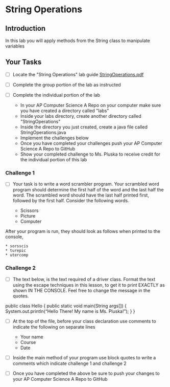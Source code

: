# String Operations

## Introduction
In this lab you will apply methods from the String class to manipulate variables

## Your Tasks

- [ ] Locate the "String Operations" lab guide [StringOperations.pdf](StringOperations.pdf)

- [ ] Complete the group portion of the lab as instructed

- [ ] Complete the individual portion of the lab

	* In your AP Computer Science A Repo on your computer make sure you have created a directory called "labs"
	* Inside your labs directory, create another directory called "StringOperations"
	* Inside the directory you just created, create a java file called StringOperations.java
	* Implement the challenges below
	* Once you have completed your challenges push your AP Computer Science A Repo to GitHub
	* Show your completed challenge to Ms. Pluska to receive credit for the individual portion of this lab

### Challenge 1

- [ ] Your task is to write a word scrambler program.  Your scrambled word program should determine the first half of the word and the last half the word.  The scrambled word should have the last half printed first, followed by the first half.  Consider the following words.   

	* Scissors
	* Picture
	* Computer

After your program is run, they should look as follows when printed to the console, 

	* sorsscis
	* turepic
	* utercomp

### Challenge 2

- [ ] The text below, is the text required of a driver class.  Format the text using the escape techniques in this lesson, to get it to print EXACTLY as shown IN THE CONSOLE.  Feel free to change the message in the quotes. 

public class Hello
{
     public static void main(String args[])
     {
          System.out.println(“Hello There! My name is Ms. Pluska!”);
     }
}


- [ ] At the top of the file, before your class declaration use comments to indicate the following 
on separate lines

	* Your name
	* Course
	* Date

- [ ] Inside the main method of your program use block quotes to write a comments which indicate challenge 1 and challenge 2

- [ ] Once you have completed the above be sure to push your changes to your AP Computer Science A Repo to GitHub











